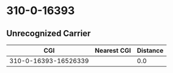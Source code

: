 # 310-0-16393
## Unrecognized Carrier


| CGI | Nearest CGI | Distance |
|-----|-------------|----------|
| 310-0-16393-16526339 |  | 0.0 |
